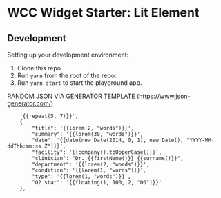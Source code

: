# WCC Widget Starter: Lit Element

## Development

Setting up your development environment:

1. Clone this repo
2. Run `yarn` from the root of the repo.
3. Run `yarn start` to start the playground app.

RANDOM JSON VIA GENERATOR TEMPLATE (https://www.json-generator.com/)

```
    '{{repeat(5, 7)}}',
    {
        "title": '{{lorem(2, "words")}}',
        "summary": '{{lorem(30, "words")}}',
        "date": '{{date(new Date(2014, 0, 1), new Date(), "YYYY-MM-ddThh:mm:ss Z")}}',
        "facility": '{{company().toUpperCase()}}',
        "clinician": "Dr. {{firstName()}} {{surname()}}",
        "department": '{{lorem(2, "words")}}',
        "condition": '{{lorem(1, "words")}}',
        "type": '{{lorem(1, "words")}}',
        "O2 stat": '{{floating(1, 100, 2, "00")}}'
    },
```
